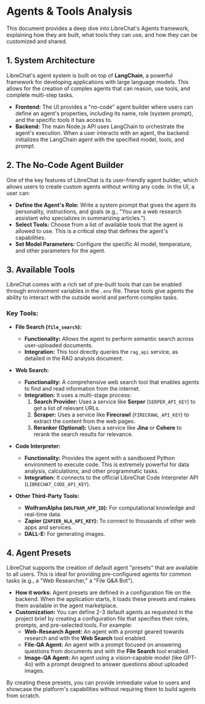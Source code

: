 # Agents & Tools Analysis

This document provides a deep dive into LibreChat's Agents framework, explaining how they are built, what tools they can use, and how they can be customized and shared.

## 1. System Architecture

LibreChat's agent system is built on top of **LangChain**, a powerful framework for developing applications with large language models. This allows for the creation of complex agents that can reason, use tools, and complete multi-step tasks.

-   **Frontend:** The UI provides a "no-code" agent builder where users can define an agent's properties, including its name, role (system prompt), and the specific tools it has access to.
-   **Backend:** The main Node.js API uses LangChain to orchestrate the agent's execution. When a user interacts with an agent, the backend initializes the LangChain agent with the specified model, tools, and prompt.

## 2. The No-Code Agent Builder

One of the key features of LibreChat is its user-friendly agent builder, which allows users to create custom agents without writing any code. In the UI, a user can:

-   **Define the Agent's Role:** Write a system prompt that gives the agent its personality, instructions, and goals (e.g., "You are a web research assistant who specializes in summarizing articles.").
-   **Select Tools:** Choose from a list of available tools that the agent is allowed to use. This is a critical step that defines the agent's capabilities.
-   **Set Model Parameters:** Configure the specific AI model, temperature, and other parameters for the agent.

## 3. Available Tools

LibreChat comes with a rich set of pre-built tools that can be enabled through environment variables in the `.env` file. These tools give agents the ability to interact with the outside world and perform complex tasks.

### Key Tools:

-   **File Search (`file_search`):**
    -   **Functionality:** Allows the agent to perform semantic search across user-uploaded documents.
    -   **Integration:** This tool directly queries the `rag_api` service, as detailed in the RAG analysis document.

-   **Web Search:**
    -   **Functionality:** A comprehensive web search tool that enables agents to find and read information from the internet.
    -   **Integration:** It uses a multi-stage process:
        1.  **Search Provider:** Uses a service like **Serper** (`SERPER_API_KEY`) to get a list of relevant URLs.
        2.  **Scraper:** Uses a service like **Firecrawl** (`FIRECRAWL_API_KEY`) to extract the content from the web pages.
        3.  **Reranker (Optional):** Uses a service like **Jina** or **Cohere** to rerank the search results for relevance.

-   **Code Interpreter:**
    -   **Functionality:** Provides the agent with a sandboxed Python environment to execute code. This is extremely powerful for data analysis, calculations, and other programmatic tasks.
    -   **Integration:** It connects to the official LibreChat Code Interpreter API (`LIBRECHAT_CODE_API_KEY`).

-   **Other Third-Party Tools:**
    -   **WolframAlpha (`WOLFRAM_APP_ID`):** For computational knowledge and real-time data.
    -   **Zapier (`ZAPIER_NLA_API_KEY`):** To connect to thousands of other web apps and services.
    -   **DALL-E:** For generating images.

## 4. Agent Presets

LibreChat supports the creation of default agent "presets" that are available to all users. This is ideal for providing pre-configured agents for common tasks (e.g., a "Web Researcher," a "File Q&A Bot").

-   **How it works:** Agent presets are defined in a configuration file on the backend. When the application starts, it loads these presets and makes them available in the agent marketplace.
-   **Customization:** You can define 2-3 default agents as requested in the project brief by creating a configuration file that specifies their roles, prompts, and pre-selected tools. For example:
    -   **Web-Research Agent:** An agent with a prompt geared towards research and with the **Web Search** tool enabled.
    -   **File-QA Agent:** An agent with a prompt focused on answering questions from documents and with the **File Search** tool enabled.
    -   **Image-QA Agent:** An agent using a vision-capable model (like GPT-4o) with a prompt designed to answer questions about uploaded images.

By creating these presets, you can provide immediate value to users and showcase the platform's capabilities without requiring them to build agents from scratch.
